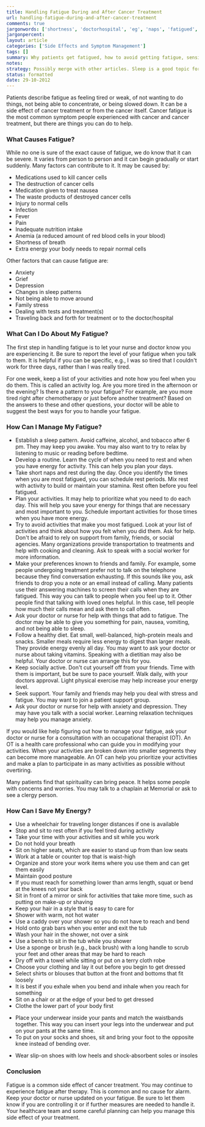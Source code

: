 ```yaml
---
title: Handling Fatigue During and After Cancer Treatment 
url: handling-fatigue-during-and-after-cancer-treatment
comments: true
jargonwords: ['shortness', 'doctorhospital', 'eg', 'naps', 'fatigued', 'prioritize', 'dont', 'exhausting', 'well-balanced', 'high-protein', 'digest', 'dietitian', 'ot', 'overtiring', 'waist-high', 'squat', 'caddy', 'blouses', 'exhale', 'inhale', 'clothe', 'waistbands', 'slip-on', 'shock-absorbent', 'insoles']
jargonpercent:
layout: article
categories: ['Side Effects and Symptom Management']
tags: []
summary: Why patients get fatigued, how to avoid getting fatigue, sensible sleep habits, activity planning, social activities, support groups, how to save energy. 
notes:
strategy: Possibly merge with other articles. Sleep is a good topic for a podcast.  (Rethink? No. Some re-writing? Yes. Graphics or diagrams? No. Photography? No. Podcast or audio? Yes. Video? No)
status: formatted 
date: 29-10-2012
---
```

Patients describe fatigue as feeling tired or weak, of not wanting to do things, not being able to concentrate, or being slowed down. It can be a side effect of cancer treatment or from the cancer itself. Cancer fatigue is the most common symptom people experienced with cancer and cancer treatment, but there are things you can do to help. 

### What Causes Fatigue?
While no one is sure of the exact cause of fatigue, we do know that it can be severe. It varies from person to person and it can begin gradually or start suddenly. Many factors can contribute to it. It may be caused by: 

* Medications used to kill cancer cells
* The destruction of cancer cells
* Medication given to treat nausea
* The waste products of destroyed cancer cells
* Injury to normal cells 
* Infection
* Fever
* Pain
* Inadequate nutrition intake
* Anemia (a reduced amount of red blood cells in your blood)
* Shortness of breath
* Extra energy your body needs to repair normal cells

Other factors that can cause fatigue are:
 
* Anxiety
* Grief
* Depression 
* Changes in sleep patterns
* Not being able to move around
* Family stress
* Dealing with tests and treatment(s)
* Traveling back and forth for treatment or to the doctor/hospital

### What Can I Do About My Fatigue?
The first step in handling fatigue is to let your nurse and doctor know you are experiencing it. Be sure to report the level of your fatigue when you talk to them. It is helpful if you can be specific, e.g., I was so tired that I couldn't work for three days, rather than I was really tired. 

For one week, keep a list of your activities and note how you feel when you do them. This is called an activity log. Are you more tired in the afternoon or the evening? Is there a pattern to your fatigue? For example, are you more tired right after chemotherapy or just before another treatment? Based on the answers to these and other questions, your doctor will be able to suggest the best ways for you to handle your fatigue. 

### How Can I Manage My Fatigue?

* Establish a sleep pattern. 
Avoid caffeine, alcohol, and tobacco after 6 pm. They may keep you awake. You may also want to try to relax by listening to music or reading before bedtime. 
* Develop a routine. Learn the cycle of when you need to rest and when you have energy for activity. This can help you plan your days.
* Take short naps and rest during the day. Once you identify the times when you are most fatigued, you can schedule rest periods. Mix rest with activity to build or maintain your stamina. Rest often before you feel fatigued. 
* Plan your activities. It may help to prioritize what you need to do each day. This will help you save your energy for things that are necessary and most important to you. Schedule important activities for those times when you have more energy.
* Try to avoid activities that make you most fatigued. Look at your list of activities and think about how you felt when you did them. Ask for help. Don't be afraid to rely on support from family, friends, or social agencies. Many organizations provide transportation to treatments and help with cooking and cleaning. Ask to speak with a social worker for more information. 
* Make your preferences known to friends and family. For example, some people undergoing treatment prefer not to talk on the telephone because they find conversation exhausting. If this sounds like you, ask friends to drop you a note or an email instead of calling. Many patients use their answering machines to screen their calls when they are fatigued. This way you can talk to people when you feel up to it. Other people find that talking with loved ones helpful. In this case, tell people how much their calls mean and ask them to call often. 
* Ask your doctor or nurse for help with things that add to fatigue. The doctor may be able to give you something for pain, nausea, vomiting, and not being able to sleep.
* Follow a healthy diet. Eat small, well-balanced, high-protein meals and snacks. Smaller meals require less energy to digest than larger meals. They provide energy evenly all day. You may want to ask your doctor or nurse about taking vitamins. Speaking with a dietitian may also be helpful. Your doctor or nurse can arrange this for you.
* Keep socially active. Don't cut yourself off from your friends. Time with them is important, but be sure to pace yourself. 
Walk daily, with your doctors approval. Light physical exercise may help increase your energy level. 
* Seek support. Your family and friends may help you deal with stress and fatigue. You may want to join a patient support group. 
* Ask your doctor or nurse for help with anxiety and depression. They may have you talk with a social worker. Learning relaxation techniques may help you manage anxiety.

If you would like help figuring out how to manage your fatigue, ask your doctor or nurse for a consultation with an occupational therapist (OT). An OT is a health care professional who can guide you in modifying your activities. When your activities are broken down into smaller segments they can become more manageable. An OT can help you prioritize your activities and make a plan to participate in as many activities as possible without overtiring.

Many patients find that spirituality can bring peace. It helps some people with concerns and worries. You may talk to a chaplain at Memorial or ask to see a clergy person. 

### How Can I Save My Energy?
* Use a wheelchair for traveling longer distances if one is available
* Stop and sit to rest often if you feel tired during activity 
* Take your time with your activities and sit while you work 
* Do not hold your breath
* Sit on higher seats, which are easier to stand up from than low seats
* Work at a table or counter top that is waist-high 
* Organize and store your work items where you use them and can get them easily 
* Maintain good posture
* If you must reach for something lower than arms length, squat or bend at the knees not your back
* Sit in front of a mirror or sink for activities that take more time, such as putting on make-up or shaving
* Keep your hair in a style that is easy to care for 
* Shower with warm, not hot water
* Use a caddy over your shower so you do not have to reach and bend
* Hold onto grab bars when you enter and exit the tub
* Wash your hair in the shower, not over a sink
* Use a bench to sit in the tub while you shower
* Use a sponge or brush (e.g., back brush) with a long handle to scrub your feet and other areas that may be hard to reach
* Dry off with a towel while sitting or put on a terry cloth robe
* Choose your clothing and lay it out before you begin to get dressed
* Select shirts or blouses that button at the front and bottoms that fit loosely
* It is best if you exhale when you bend and inhale when you reach for something 
* Sit on a chair or at the edge of your bed to get dressed
* Clothe the lower part of your body first 
- Place your underwear inside your pants and match the waistbands together. This way you can insert your legs into the underwear and put on your pants at the same time. 
- To put on your socks and shoes, sit and bring your foot to the opposite knee instead of bending over.
* Wear slip-on shoes with low heels and shock-absorbent soles or insoles

### Conclusion
Fatigue is a common side effect of cancer treatment. You may continue to experience fatigue after therapy. This is common and no cause for alarm. Keep your doctor or nurse updated on your fatigue. Be sure to let them know if you are controlling it or if further measures are needed to handle it. Your healthcare team and some careful planning can help you manage this side effect of your treatment. 